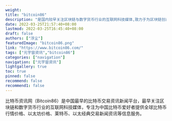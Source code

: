 ```yaml
---
weight: 
title: "bitcoin86"
description: "是国内较早关注区块链与数字货币行业的互联网科技媒体,致力于为区块链创业者提供更好的信息服务"
date: 2022-03-25T21:57:40+08:00
lastmod: 2022-03-25T16:45:40+08:00
draft: false
authors: ["浮尘"]
featuredImage: "bitcoin86.png"
link: "https://www.bitcoin86.com/"
tags: ["元宇宙资讯","bitcoin86"]
categories: ["navigation"]
navigation: ["元宇宙资讯"]
lightgallery: true
toc: true
pinned: false
recommend: false
recommend1: false
---
```

比特币资讯网（Bitcoin86）是中国最早的比特币交易资讯新闻平台，最早关注区块链和数字货币行业的互联网科技媒体，专注为中国比特币爱好者提供全球比特币行情价格、以太坊价格、莱特币、以太经典交易新闻资讯等信息服务。